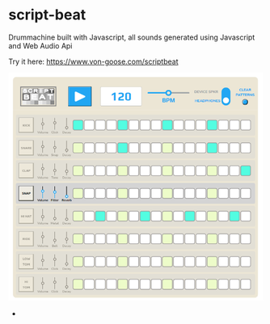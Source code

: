 # script-beat

Drummachine built with Javascript, all sounds generated using Javascript and Web Audio Api

Try it here: https://www.von-goose.com/scriptbeat

<img src="./images/scriptbeat_screenshot.png">

-
